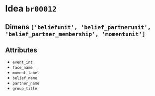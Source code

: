 # Idea `br00012`

## Dimens `['beliefunit', 'belief_partnerunit', 'belief_partner_membership', 'momentunit']`

## Attributes
- `event_int`
- `face_name`
- `moment_label`
- `belief_name`
- `partner_name`
- `group_title`
